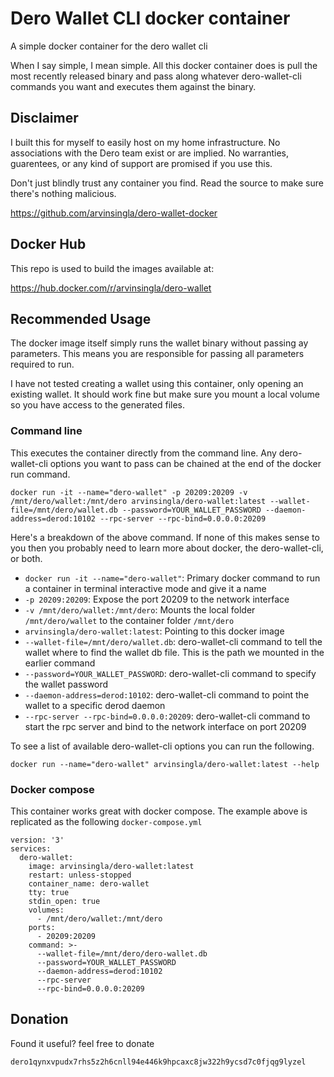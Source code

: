 # Dero Wallet CLI docker container

A simple docker container for the dero wallet cli

When I say simple, I mean simple. All this docker container does is pull the most recently released binary and pass along whatever dero-wallet-cli commands you want and executes them against the binary.

## Disclaimer

I built this for myself to easily host on my home infrastructure. No associations with the Dero team exist or are implied. No warranties, guarentees, or any kind of support are promised if you use this.

Don't just blindly trust any container you find. Read the source to make sure there's nothing malicious.

https://github.com/arvinsingla/dero-wallet-docker

## Docker Hub

This repo is used to build the images available at:

https://hub.docker.com/r/arvinsingla/dero-wallet

## Recommended Usage

The docker image itself simply runs the wallet binary without passing ay parameters. This means you are responsible for passing all parameters required to run.

I have not tested creating a wallet using this container, only opening an existing wallet. It should work fine but make sure you mount a local volume so you have access to the generated files.

### Command line

This executes the container directly from the command line. Any dero-wallet-cli options you want to pass can be chained at the end of the docker run command.

```
docker run -it --name="dero-wallet" -p 20209:20209 -v /mnt/dero/wallet:/mnt/dero arvinsingla/dero-wallet:latest --wallet-file=/mnt/dero/wallet.db --password=YOUR_WALLET_PASSWORD --daemon-address=derod:10102 --rpc-server --rpc-bind=0.0.0.0:20209
```

Here's a breakdown of the above command. If none of this makes sense to you then you probably need to learn more about docker, the dero-wallet-cli, or both.

* `docker run -it --name="dero-wallet"`: Primary docker command to run a container in terminal interactive mode and give it a name
* `-p 20209:20209`: Expose the port 20209 to the network interface
* `-v /mnt/dero/wallet:/mnt/dero`: Mounts the local folder `/mnt/dero/wallet` to the container folder `/mnt/dero`
* `arvinsingla/dero-wallet:latest`: Pointing to this docker image 
* `--wallet-file=/mnt/dero/wallet.db`: dero-wallet-cli command to tell the wallet where to find the wallet db file. This is the path we mounted in the earlier command
* `--password=YOUR_WALLET_PASSWORD`: dero-wallet-cli command to specify the wallet password
* `--daemon-address=derod:10102`: dero-wallet-cli command to point the wallet to a specific derod daemon
* `--rpc-server --rpc-bind=0.0.0.0:20209`: dero-wallet-cli command to start the rpc server and bind to 
the network interface on port 20209

To see a list of available dero-wallet-cli options you can run the following.

```
docker run --name="dero-wallet" arvinsingla/dero-wallet:latest --help
```

### Docker compose

This container works great with docker compose. The example above is replicated as the following `docker-compose.yml`    

```
version: '3'
services:
  dero-wallet:
    image: arvinsingla/dero-wallet:latest
    restart: unless-stopped
    container_name: dero-wallet
    tty: true
    stdin_open: true
    volumes:
      - /mnt/dero/wallet:/mnt/dero
    ports:
      - 20209:20209
    command: >-
      --wallet-file=/mnt/dero/dero-wallet.db
      --password=YOUR_WALLET_PASSWORD
      --daemon-address=derod:10102
      --rpc-server
      --rpc-bind=0.0.0.0:20209
```

## Donation

Found it useful? feel free to donate

`dero1qynxvpudx7rhs5z2h6cnll94e446k9hpcaxc8jw322h9ycsd7c0fjqg9lyzel`
